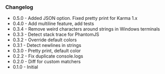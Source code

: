 ### Changelog

- 0.5.0 - Added JSON option. Fixed pretty print for Karma 1.x
- 0.4.0 - Add multiline feature, add tests
- 0.3.4 - Remove weird characters around strings in Windows terminals
- 0.3.3 - Detect stack trace for PhantomJS
- 0.3.2 - Override default colors
- 0.3.1 - Detect newlines in strings
- 0.3.0 - Pretty print, default color
- 0.2.2 - Fix duplicate console.logs
- 0.2.0 - Diff for custom matchers
- 0.1.0 - Initial
